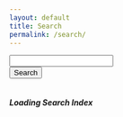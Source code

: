 ```yaml
---
layout: default
title: Search
permalink: /search/
---
```

<form method="GET" name="search">
  <div class="row">
    <div class="three columns offset-by-three">
      <input type="text" name="q" id="query" value="" />
    </div>
    <div class="one column">
      <input type="submit" value="Search" />
    </div>
  </div>
</form>
<div class="row">
  <div class="twelve columns">
    <h5>Loading Search Index</h5>
  </div>
</div>

<script type="text/javascript">
{% include lunr.min.js %}

var search={
  loaded:0,
  index:lunr(function(){this.field("title",{boost:20}),this.field("categories",{boost:10}),this.field("body"),this.field("date"),this.ref("id")}),
  load:function(){
    var xhr=new XMLHttpRequest;
    xhr.open("GET","/searchEntries.json",!0),xhr.onreadystatechange=function(){4===xhr.readyState&&200==xhr.status&&search.populate(xhr.responseText)},xhr.send()
  },
  populate:function(text){
    var data=[];
    try{data=JSON.parse(text)}catch(n){return search.noJSON()}
    data.entries.forEach(function(e){search.index.add(e)}),search.loaded=!0,search.toggle()
  },
  noJSON:function(){
    console.error("No JSON support")
  },
  toggle:function() {
    /* enable search button */
  },
  run:function(){
    return this.loaded?this.index.search("dns"):0
  }
};
search.load();


/*
http://29a.ch/2014/12/03/full-text-search-example-lunrjs
jQuery(function($) {
    var index,
        store,
        data = $.getJSON(searchIndexUrl);

    data.then(function(data){
        store = data.store,
        // create index
        index = lunr.Index.load(data.index)
    });

    $('.search-field').keyup(function() {
        var query = $(this).val();
        if(query === ''){
            jQuery('.search-results').empty();
        }
        else {
            // perform search
            var results = index.search(query);
            data.then(function(data) {
                $('.search-results').empty().append(
                    results.length ?
                    results.map(function(result){
                        var el = $('<p>')
                            .append($('<a>')
                                .attr('href', result.ref)
                                .text(store[result.ref].title)
                            );
                        if(store[result.ref].abstract){
                            el.after($('<p>').text(store[result.ref].abstract));
                        }
                        return el;
                    }) : $('<p><strong>No results found</strong></p>')
                );
            }); 
        }
    }); 
});
 */

</script>